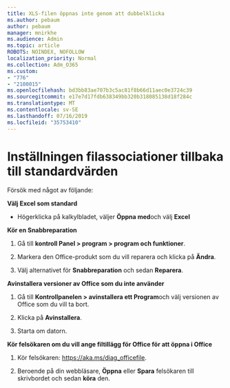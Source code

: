 ```yaml
---
title: XLS-filen öppnas inte genom att dubbelklicka
ms.author: pebaum
author: pebaum
manager: mnirkhe
ms.audience: Admin
ms.topic: article
ROBOTS: NOINDEX, NOFOLLOW
localization_priority: Normal
ms.collection: Adm_O365
ms.custom:
- "776"
- "2100015"
ms.openlocfilehash: bd3bb83ae707b3c5ac81f8b66d11aec0e3724c39
ms.sourcegitcommit: e17e7d17fdb638349bb320b318085138d18f284c
ms.translationtype: MT
ms.contentlocale: sv-SE
ms.lasthandoff: 07/16/2019
ms.locfileid: "35753410"
---
```

# <a name="setting-file-associations-back-to-defaults"></a>Inställningen filassociationer tillbaka till standardvärden

Försök med något av följande:

**Välj Excel som standard**

* Högerklicka på kalkylbladet, väljer **Öppna med**och välj **Excel**

**Kör en Snabbreparation**

1. Gå till **kontroll Panel > program > program och funktioner**.

2. Markera den Office-produkt som du vill reparera och klicka på **Ändra**.

3. Välj alternativet för **Snabbreparation** och sedan **Reparera**.

**Avinstallera versioner av Office som du inte använder**

1. Gå till **Kontrollpanelen > avinstallera ett Program**och välj versionen av Office som du vill ta bort.

2. Klicka på **Avinstallera**.

3. Starta om datorn.

**Kör felsökaren om du vill ange filtillägg för Office för att öppna i Office**

1. Kör felsökaren: https://aka.ms/diag_officefile.

2. Beroende på din webbläsare, **Öppna** eller **Spara** felsökaren till skrivbordet och sedan **köra** den.
